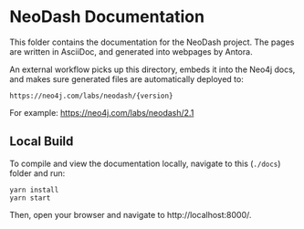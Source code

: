 # NeoDash Documentation

This folder contains the documentation for the NeoDash project. The pages are written in AsciiDoc, and generated into webpages by Antora.

An external workflow picks up this directory, embeds it into the Neo4j docs, and makes sure generated files are automatically deployed to:
```
https://neo4j.com/labs/neodash/{version}
```
For example: https://neo4j.com/labs/neodash/2.1

## Local Build
To compile and view the documentation locally, navigate to this (`./docs`) folder and run:
```
yarn install
yarn start
```

Then, open your browser and navigate to http://localhost:8000/.